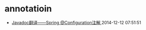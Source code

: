 # annotatioin
* [Javadoc翻译——Spring @Configuration注解](/2014/2014-12-12-javadoc-spring-configuration),2014-12-12 07:51:51

